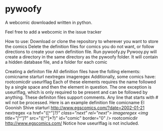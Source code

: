 # pywoofy

A webcomic downloaded written in python.

Feel free to add a webcomic in the issue tracker

How to use:
  Download or clone the repository to wherever you want to store the comics
  Delete the definition files for comics you do not want, or follow directions to create your own definition file.
  Run pywoofy.py
  Pywooy.py will create a directory in the same directory as the pywoofy folder. It will contain a hidden database file, and a folder for each comic
  
Creating a definiton file
  All definition files have the folling elements:
    comicname
    starturl
    nextregex
    imageregex
  Additionally, some comics have:
    rootcomicdir
    useurlflag
  Each of these elements requires the name followed by a single space and then the element in question. The one exception is useurlflag, which is only required to be present and can be followed by anything.
  These definiton files support comments. Any line that starts with # wil not be processed.
  Here is an example definition file
    comicname El Goonish Shive
    starturl http://www.egscomics.com/?date=2002-01-21
    nextregex <a href="([^"]*?)" class="next" rel="next">
    imageregex <img title="[^"]*?" src="([^"]*?)" id="comic" border="0" />
    rootcomicdir http://www.egscomics.com/
  Notice how useurlflag is not included.
  
